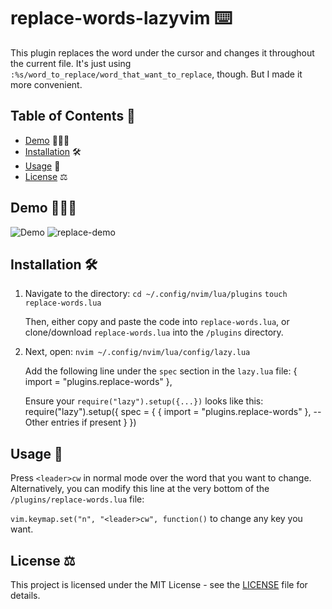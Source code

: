 # replace-words-lazyvim ⌨️
This plugin replaces the word under the cursor and changes it throughout the current file.
It's just using `:%s/word_to_replace/word_that_want_to_replace`, though. But I made it more convenient.

## Table of Contents 📖
- [Demo](##demo) 👨🏻‍💻
- [Installation](##installation) 🛠️
- [Usage](##usage) 🍻
- [License](##license) ⚖️

## Demo 👨🏻‍💻

![Demo](demo.gif)
![replace-demo](https://github.com/AbilityJLR/replace-words-lazyvim/assets/71693169/f7b95e9f-b44f-4017-833c-12c069ae6af7)

## Installation 🛠️

1. Navigate to the directory:
   `cd ~/.config/nvim/lua/plugins`
   `touch replace-words.lua`

   Then, either copy and paste the code into `replace-words.lua`, or clone/download `replace-words.lua` into the `/plugins` directory.

2. Next, open:
   `nvim ~/.config/nvim/lua/config/lazy.lua`

   Add the following line under the `spec` section in the `lazy.lua` file:
   { import = "plugins.replace-words" },

   Ensure your `require("lazy").setup({...})` looks like this:
   require("lazy").setup({
     spec = {
       { import = "plugins.replace-words" },
       -- Other entries if present
     }
   })
   
## Usage 🍻

Press `<leader>cw` in normal mode over the word that you want to change.
Alternatively, you can modify this line at the very bottom of the `/plugins/replace-words.lua` file:

`vim.keymap.set("n", "<leader>cw", function()` to change any key you want.

## License ⚖️

This project is licensed under the MIT License - see the [LICENSE](LICENSE) file for details.
